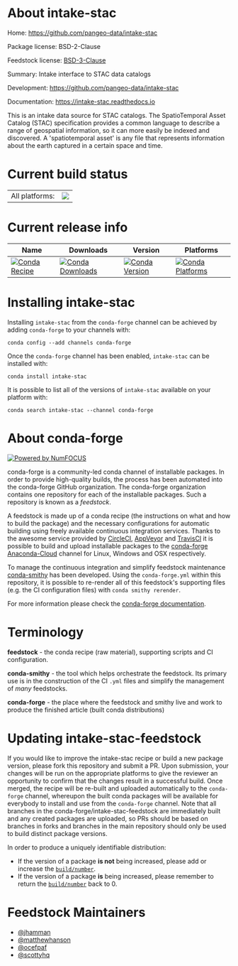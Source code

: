About intake-stac
=================

Home: https://github.com/pangeo-data/intake-stac

Package license: BSD-2-Clause

Feedstock license: [BSD-3-Clause](https://github.com/conda-forge/intake-stac-feedstock/blob/master/LICENSE.txt)

Summary: Intake interface to STAC data catalogs

Development: https://github.com/pangeo-data/intake-stac

Documentation: https://intake-stac.readthedocs.io

This is an intake data source for STAC catalogs. The SpatioTemporal Asset
Catalog (STAC) specification provides a common language to describe a
range of geospatial information, so it can more easily be indexed and
discovered. A 'spatiotemporal asset' is any file that represents
information about the earth captured in a certain space and time.


Current build status
====================


<table><tr><td>All platforms:</td>
    <td>
      <a href="https://dev.azure.com/conda-forge/feedstock-builds/_build/latest?definitionId=&branchName=master">
        <img src="https://dev.azure.com/conda-forge/feedstock-builds/_apis/build/status/intake-stac-feedstock?branchName=master">
      </a>
    </td>
  </tr>
</table>

Current release info
====================

| Name | Downloads | Version | Platforms |
| --- | --- | --- | --- |
| [![Conda Recipe](https://img.shields.io/badge/recipe-intake--stac-green.svg)](https://anaconda.org/conda-forge/intake-stac) | [![Conda Downloads](https://img.shields.io/conda/dn/conda-forge/intake-stac.svg)](https://anaconda.org/conda-forge/intake-stac) | [![Conda Version](https://img.shields.io/conda/vn/conda-forge/intake-stac.svg)](https://anaconda.org/conda-forge/intake-stac) | [![Conda Platforms](https://img.shields.io/conda/pn/conda-forge/intake-stac.svg)](https://anaconda.org/conda-forge/intake-stac) |

Installing intake-stac
======================

Installing `intake-stac` from the `conda-forge` channel can be achieved by adding `conda-forge` to your channels with:

```
conda config --add channels conda-forge
```

Once the `conda-forge` channel has been enabled, `intake-stac` can be installed with:

```
conda install intake-stac
```

It is possible to list all of the versions of `intake-stac` available on your platform with:

```
conda search intake-stac --channel conda-forge
```


About conda-forge
=================

[![Powered by NumFOCUS](https://img.shields.io/badge/powered%20by-NumFOCUS-orange.svg?style=flat&colorA=E1523D&colorB=007D8A)](http://numfocus.org)

conda-forge is a community-led conda channel of installable packages.
In order to provide high-quality builds, the process has been automated into the
conda-forge GitHub organization. The conda-forge organization contains one repository
for each of the installable packages. Such a repository is known as a *feedstock*.

A feedstock is made up of a conda recipe (the instructions on what and how to build
the package) and the necessary configurations for automatic building using freely
available continuous integration services. Thanks to the awesome service provided by
[CircleCI](https://circleci.com/), [AppVeyor](https://www.appveyor.com/)
and [TravisCI](https://travis-ci.com/) it is possible to build and upload installable
packages to the [conda-forge](https://anaconda.org/conda-forge)
[Anaconda-Cloud](https://anaconda.org/) channel for Linux, Windows and OSX respectively.

To manage the continuous integration and simplify feedstock maintenance
[conda-smithy](https://github.com/conda-forge/conda-smithy) has been developed.
Using the ``conda-forge.yml`` within this repository, it is possible to re-render all of
this feedstock's supporting files (e.g. the CI configuration files) with ``conda smithy rerender``.

For more information please check the [conda-forge documentation](https://conda-forge.org/docs/).

Terminology
===========

**feedstock** - the conda recipe (raw material), supporting scripts and CI configuration.

**conda-smithy** - the tool which helps orchestrate the feedstock.
                   Its primary use is in the construction of the CI ``.yml`` files
                   and simplify the management of *many* feedstocks.

**conda-forge** - the place where the feedstock and smithy live and work to
                  produce the finished article (built conda distributions)


Updating intake-stac-feedstock
==============================

If you would like to improve the intake-stac recipe or build a new
package version, please fork this repository and submit a PR. Upon submission,
your changes will be run on the appropriate platforms to give the reviewer an
opportunity to confirm that the changes result in a successful build. Once
merged, the recipe will be re-built and uploaded automatically to the
`conda-forge` channel, whereupon the built conda packages will be available for
everybody to install and use from the `conda-forge` channel.
Note that all branches in the conda-forge/intake-stac-feedstock are
immediately built and any created packages are uploaded, so PRs should be based
on branches in forks and branches in the main repository should only be used to
build distinct package versions.

In order to produce a uniquely identifiable distribution:
 * If the version of a package **is not** being increased, please add or increase
   the [``build/number``](https://conda.io/docs/user-guide/tasks/build-packages/define-metadata.html#build-number-and-string).
 * If the version of a package **is** being increased, please remember to return
   the [``build/number``](https://conda.io/docs/user-guide/tasks/build-packages/define-metadata.html#build-number-and-string)
   back to 0.

Feedstock Maintainers
=====================

* [@jhamman](https://github.com/jhamman/)
* [@matthewhanson](https://github.com/matthewhanson/)
* [@ocefpaf](https://github.com/ocefpaf/)
* [@scottyhq](https://github.com/scottyhq/)

